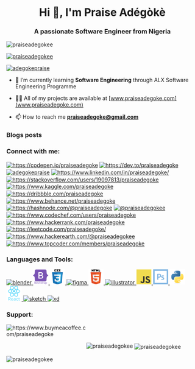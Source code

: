 <h1 align="center">Hi 👋, I'm Praise Adégòkè</h1>
<h3 align="center">A passionate Software Engineer from Nigeria</h3>

<p align="left"> <img src="https://komarev.com/ghpvc/?username=praiseadegokee&label=Profile%20views&color=0e75b6&style=flat" alt="praiseadegokee" /> </p>

<p align="left"> <a href="https://github.com/ryo-ma/github-profile-trophy"><img src="https://github-profile-trophy.vercel.app/?username=praiseadegokee" alt="praiseadegokee" /></a> </p>

<p align="left"> <a href="https://twitter.com/adegokepraise" target="blank"><img src="https://img.shields.io/twitter/follow/adegokepraise?logo=twitter&style=for-the-badge" alt="adegokepraise" /></a> </p>

- 🌱 I’m currently learning **Software Engineering** through ALX Software Engineering Programme

- 👨‍💻 All of my projects are available at [www.praiseadegoke.com](www.praiseadegoke.com)

- 📫 How to reach me **praiseadegoke@gmail.com**

### Blogs posts
<!-- BLOG-POST-LIST:START -->
<!-- BLOG-POST-LIST:END -->

<h3 align="left">Connect with me:</h3>
<p align="left">
<a href="https://codepen.io/praiseadegoke" target="blank"><img align="center" src="https://raw.githubusercontent.com/rahuldkjain/github-profile-readme-generator/master/src/images/icons/Social/codepen.svg" alt="https://codepen.io/praiseadegoke" height="30" width="40" /></a>
<a href="https://dev.to/praiseadegoke" target="blank"><img align="center" src="https://raw.githubusercontent.com/rahuldkjain/github-profile-readme-generator/master/src/images/icons/Social/devto.svg" alt="https://dev.to/praiseadegoke" height="30" width="40" /></a>
<a href="https://twitter.com/AdegokePraise" target="blank"><img align="center" src="https://raw.githubusercontent.com/rahuldkjain/github-profile-readme-generator/master/src/images/icons/Social/twitter.svg" alt="adegokepraise" height="30" width="40" /></a>
<a href="https://www.linkedin.com/in/praiseadegoke/" target="blank"><img align="center" src="https://raw.githubusercontent.com/rahuldkjain/github-profile-readme-generator/master/src/images/icons/Social/linked-in-alt.svg" alt="https://www.linkedin.com/in/praiseadegoke/" height="30" width="40" /></a>
<a href="https://stackoverflow.com/users/19097813/praiseadegoke" target="blank"><img align="center" src="https://raw.githubusercontent.com/rahuldkjain/github-profile-readme-generator/master/src/images/icons/Social/stack-overflow.svg" alt="https://stackoverflow.com/users/19097813/praiseadegoke" height="30" width="40" /></a>
<a href="https://www.kaggle.com/praiseadegoke" target="blank"><img align="center" src="https://raw.githubusercontent.com/rahuldkjain/github-profile-readme-generator/master/src/images/icons/Social/kaggle.svg" alt="https://www.kaggle.com/praiseadegoke" height="30" width="40" /></a>
<a href="https://dribbble.com/praiseadegoke" target="blank"><img align="center" src="https://raw.githubusercontent.com/rahuldkjain/github-profile-readme-generator/master/src/images/icons/Social/dribbble.svg" alt="https://dribbble.com/praiseadegoke" height="30" width="40" /></a>
<a href="https://www.behance.net/praiseadegoke" target="blank"><img align="center" src="https://raw.githubusercontent.com/rahuldkjain/github-profile-readme-generator/master/src/images/icons/Social/behance.svg" alt="https://www.behance.net/praiseadegoke" height="30" width="40" /></a>
<a href="https://hashnode.com/@praiseadegoke" target="blank"><img align="center" src="https://raw.githubusercontent.com/rahuldkjain/github-profile-readme-generator/master/src/images/icons/Social/hashnode.svg" alt="https://hashnode.com/@praiseadegoke" height="30" width="40" /></a>
<a href="https://medium.com/@praiseadegokee" target="blank"><img align="center" src="https://raw.githubusercontent.com/rahuldkjain/github-profile-readme-generator/master/src/images/icons/Social/medium.svg" alt="@praiseadegokee" height="30" width="40" /></a>
<a href="https://www.codechef.com/users/praiseadegoke" target="blank"><img align="center" src="https://cdn.jsdelivr.net/npm/simple-icons@3.1.0/icons/codechef.svg" alt="https://www.codechef.com/users/praiseadegoke" height="30" width="40" /></a>
<a href="https://www.hackerrank.com/praiseadegoke" target="blank"><img align="center" src="https://raw.githubusercontent.com/rahuldkjain/github-profile-readme-generator/master/src/images/icons/Social/hackerrank.svg" alt="https://www.hackerrank.com/praiseadegoke" height="30" width="40" /></a>
<a href="https://leetcode.com/praiseadegoke/" target="blank"><img align="center" src="https://raw.githubusercontent.com/rahuldkjain/github-profile-readme-generator/master/src/images/icons/Social/leet-code.svg" alt="https://leetcode.com/praiseadegoke/" height="30" width="40" /></a>
<a href="https://www.hackerearth.com/@praiseadegokee" target="blank"><img align="center" src="https://raw.githubusercontent.com/rahuldkjain/github-profile-readme-generator/master/src/images/icons/Social/hackerearth.svg" alt="https://www.hackerearth.com/@praiseadegokee" height="30" width="40" /></a>
<a href="https://www.topcoder.com/members/praiseadegoke" target="blank"><img align="center" src="https://raw.githubusercontent.com/rahuldkjain/github-profile-readme-generator/master/src/images/icons/Social/topcoder.svg" alt="https://www.topcoder.com/members/praiseadegoke" height="30" width="40" /></a>
</p>
</p>

<h3 align="left">Languages and Tools:</h3>
<p align="left"> <a href="https://www.blender.org/" target="_blank" rel="noreferrer"> <img src="https://download.blender.org/branding/community/blender_community_badge_white.svg" alt="blender" width="40" height="40"/> </a> <a href="https://getbootstrap.com" target="_blank" rel="noreferrer"> <img src="https://raw.githubusercontent.com/devicons/devicon/master/icons/bootstrap/bootstrap-plain-wordmark.svg" alt="bootstrap" width="40" height="40"/> </a> <a href="https://www.w3schools.com/css/" target="_blank" rel="noreferrer"> <img src="https://raw.githubusercontent.com/devicons/devicon/master/icons/css3/css3-original-wordmark.svg" alt="css3" width="40" height="40"/> </a> <a href="https://www.figma.com/" target="_blank" rel="noreferrer"> <img src="https://www.vectorlogo.zone/logos/figma/figma-icon.svg" alt="figma" width="40" height="40"/> </a> <a href="https://www.w3.org/html/" target="_blank" rel="noreferrer"> <img src="https://raw.githubusercontent.com/devicons/devicon/master/icons/html5/html5-original-wordmark.svg" alt="html5" width="40" height="40"/> </a> <a href="https://www.adobe.com/in/products/illustrator.html" target="_blank" rel="noreferrer"> <img src="https://www.vectorlogo.zone/logos/adobe_illustrator/adobe_illustrator-icon.svg" alt="illustrator" width="40" height="40"/> </a> <a href="https://developer.mozilla.org/en-US/docs/Web/JavaScript" target="_blank" rel="noreferrer"> <img src="https://raw.githubusercontent.com/devicons/devicon/master/icons/javascript/javascript-original.svg" alt="javascript" width="40" height="40"/> </a> <a href="https://www.photoshop.com/en" target="_blank" rel="noreferrer"> <img src="https://raw.githubusercontent.com/devicons/devicon/master/icons/photoshop/photoshop-line.svg" alt="photoshop" width="40" height="40"/> </a> <a href="https://www.python.org" target="_blank" rel="noreferrer"> <img src="https://raw.githubusercontent.com/devicons/devicon/master/icons/python/python-original.svg" alt="python" width="40" height="40"/> </a> <a href="https://reactjs.org/" target="_blank" rel="noreferrer"> <img src="https://raw.githubusercontent.com/devicons/devicon/master/icons/react/react-original-wordmark.svg" alt="react" width="40" height="40"/> </a> <a href="https://www.sketch.com/" target="_blank" rel="noreferrer"> <img src="https://www.vectorlogo.zone/logos/sketchapp/sketchapp-icon.svg" alt="sketch" width="40" height="40"/> </a> <a href="https://www.adobe.com/products/xd.html" target="_blank" rel="noreferrer"> <img src="https://cdn.worldvectorlogo.com/logos/adobe-xd.svg" alt="xd" width="40" height="40"/> </a> </p>

<h3 align="left">Support:</h3>
<p><a href="https://www.buymeacoffee.com/https://www.buymeacoffee.com/praiseadegoke"> <img align="left" src="https://cdn.buymeacoffee.com/buttons/v2/default-yellow.png" height="50" width="210" alt="https://www.buymeacoffee.com/praiseadegoke" /></a></p><br><br>

<p><img align="left" src="https://github-readme-stats.vercel.app/api/top-langs?username=praiseadegokee&show_icons=true&locale=en&layout=compact" alt="praiseadegokee" /></p>

<p>&nbsp;<img align="center" src="https://github-readme-stats.vercel.app/api?username=praiseadegokee&show_icons=true&locale=en" alt="praiseadegokee" /></p>

<p><img align="center" src="https://github-readme-streak-stats.herokuapp.com/?user=praiseadegokee&" alt="praiseadegokee" /></p>
